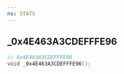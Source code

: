 ```yaml
---
ns: STATS
---
```

## _0x4E463A3CDEFFFE96

```c
// 0x4E463A3CDEFFFE96
void _0x4E463A3CDEFFFE96();
```


